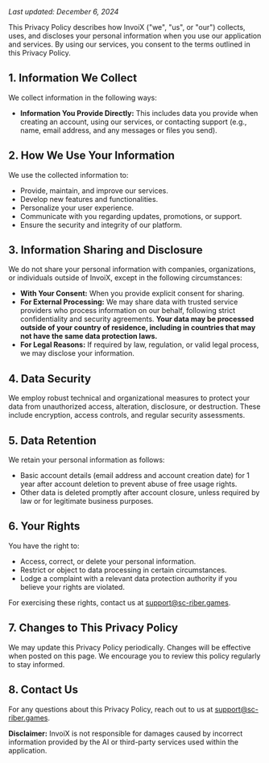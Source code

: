 *Last updated: December 6, 2024*

This Privacy Policy describes how InvoiX ("we", "us", or "our") collects, uses, and discloses your personal information when you use our application and services. By using our services, you consent to the terms outlined in this Privacy Policy.

## 1. Information We Collect

We collect information in the following ways:

- **Information You Provide Directly:** This includes data you provide when creating an account, using our services, or contacting support (e.g., name, email address, and any messages or files you send).

## 2. How We Use Your Information

We use the collected information to:

- Provide, maintain, and improve our services.
- Develop new features and functionalities.
- Personalize your user experience.
- Communicate with you regarding updates, promotions, or support.
- Ensure the security and integrity of our platform.

## 3. Information Sharing and Disclosure

We do not share your personal information with companies, organizations, or individuals outside of InvoiX, except in the following circumstances:

- **With Your Consent:** When you provide explicit consent for sharing.
- **For External Processing:** We may share data with trusted service providers who process information on our behalf, following strict confidentiality and security agreements. **Your data may be processed outside of your country of residence, including in countries that may not have the same data protection laws.**
- **For Legal Reasons:** If required by law, regulation, or valid legal process, we may disclose your information.

## 4. Data Security

We employ robust technical and organizational measures to protect your data from unauthorized access, alteration, disclosure, or destruction. These include encryption, access controls, and regular security assessments.

## 5. Data Retention

We retain your personal information as follows:

- Basic account details (email address and account creation date) for 1 year after account deletion to prevent abuse of free usage rights.
- Other data is deleted promptly after account closure, unless required by law or for legitimate business purposes.

## 6. Your Rights

You have the right to:

- Access, correct, or delete your personal information.
- Restrict or object to data processing in certain circumstances.
- Lodge a complaint with a relevant data protection authority if you believe your rights are violated.

For exercising these rights, contact us at support@sc-riber.games.

## 7. Changes to This Privacy Policy

We may update this Privacy Policy periodically. Changes will be effective when posted on this page. We encourage you to review this policy regularly to stay informed.

## 8. Contact Us

For any questions about this Privacy Policy, reach out to us at support@sc-riber.games.

**Disclaimer:** InvoiX is not responsible for damages caused by incorrect information provided by the AI or third-party services used within the application.